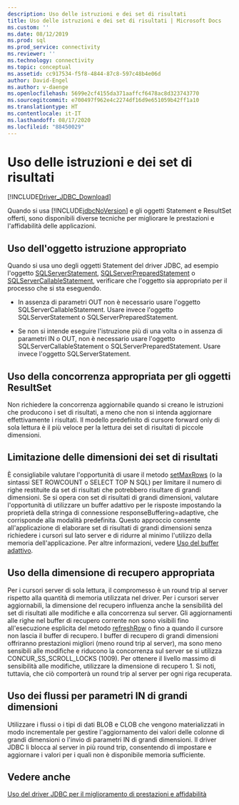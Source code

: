 ```yaml
---
description: Uso delle istruzioni e dei set di risultati
title: Uso delle istruzioni e dei set di risultati | Microsoft Docs
ms.custom: ''
ms.date: 08/12/2019
ms.prod: sql
ms.prod_service: connectivity
ms.reviewer: ''
ms.technology: connectivity
ms.topic: conceptual
ms.assetid: cc917534-f5f8-4844-87c8-597c48b4e06d
author: David-Engel
ms.author: v-daenge
ms.openlocfilehash: 5699e2cf4155da371aaffcf6478ac8d323743770
ms.sourcegitcommit: e700497f962e4c2274df16d9e651059b42ff1a10
ms.translationtype: HT
ms.contentlocale: it-IT
ms.lasthandoff: 08/17/2020
ms.locfileid: "88450029"
---
```

# <a name="working-with-statements-and-result-sets"></a>Uso delle istruzioni e dei set di risultati

[!INCLUDE[Driver_JDBC_Download](../../includes/driver_jdbc_download.md)]

Quando si usa [!INCLUDE[jdbcNoVersion](../../includes/jdbcnoversion_md.md)] e gli oggetti Statement e ResultSet offerti, sono disponibili diverse tecniche per migliorare le prestazioni e l'affidabilità delle applicazioni.

## <a name="use-the-appropriate-statement-object"></a>Uso dell'oggetto istruzione appropriato

Quando si usa uno degli oggetti Statement del driver JDBC, ad esempio l'oggetto [SQLServerStatement](../../connect/jdbc/reference/sqlserverstatement-class.md), [SQLServerPreparedStatement](../../connect/jdbc/reference/sqlserverpreparedstatement-class.md) o [SQLServerCallableStatement](../../connect/jdbc/reference/sqlservercallablestatement-class.md), verificare che l'oggetto sia appropriato per il processo che si sta eseguendo.

- In assenza di parametri OUT non è necessario usare l'oggetto SQLServerCallableStatement. Usare invece l'oggetto SQLServerStatement o SQLServerPreparedStatement.

- Se non si intende eseguire l'istruzione più di una volta o in assenza di parametri IN o OUT, non è necessario usare l'oggetto SQLServerCallableStatement o SQLServerPreparedStatement. Usare invece l'oggetto SQLServerStatement.

## <a name="use-the-appropriate-concurrency-for-resultset-objects"></a>Uso della concorrenza appropriata per gli oggetti ResultSet

Non richiedere la concorrenza aggiornabile quando si creano le istruzioni che producono i set di risultati, a meno che non si intenda aggiornare effettivamente i risultati. Il modello predefinito di cursore forward only di sola lettura è il più veloce per la lettura dei set di risultati di piccole dimensioni.

## <a name="limit-the-size-of-your-result-sets"></a>Limitazione delle dimensioni dei set di risultati

È consigliabile valutare l'opportunità di usare il metodo [setMaxRows](../../connect/jdbc/reference/setmaxrows-method-sqlserverstatement.md) (o la sintassi SET ROWCOUNT o SELECT TOP N SQL) per limitare il numero di righe restituite da set di risultati che potrebbero risultare di grandi dimensioni. Se si opera con set di risultati di grandi dimensioni, valutare l'opportunità di utilizzare un buffer adattivo per le risposte impostando la proprietà della stringa di connessione responseBuffering=adaptive, che corrisponde alla modalità predefinita. Questo approccio consente all'applicazione di elaborare set di risultati di grandi dimensioni senza richiedere i cursori sul lato server e di ridurre al minimo l'utilizzo della memoria dell'applicazione. Per altre informazioni, vedere [Uso del buffer adattivo](../../connect/jdbc/using-adaptive-buffering.md).

## <a name="use-the-appropriate-fetch-size"></a>Uso della dimensione di recupero appropriata

Per i cursori server di sola lettura, il compromesso è un round trip al server rispetto alla quantità di memoria utilizzata nel driver. Per i cursori server aggiornabili, la dimensione del recupero influenza anche la sensibilità del set di risultati alle modifiche e alla concorrenza sul server. Gli aggiornamenti alle righe nel buffer di recupero corrente non sono visibili fino all'esecuzione esplicita del metodo [refreshRow](../../connect/jdbc/reference/refreshrow-method-sqlserverresultset.md) o fino a quando il cursore non lascia il buffer di recupero. I buffer di recupero di grandi dimensioni offriranno prestazioni migliori (meno round trip al server), ma sono meno sensibili alle modifiche e riducono la concorrenza sul server se si utilizza CONCUR_SS_SCROLL_LOCKS (1009). Per ottenere il livello massimo di sensibilità alle modifiche, utilizzare la dimensione di recupero 1. Si noti, tuttavia, che ciò comporterà un round trip al server per ogni riga recuperata.

## <a name="use-streams-for-large-in-parameters"></a>Uso dei flussi per parametri IN di grandi dimensioni

Utilizzare i flussi o i tipi di dati BLOB e CLOB che vengono materializzati in modo incrementale per gestire l'aggiornamento dei valori delle colonne di grandi dimensioni o l'invio di parametri IN di grandi dimensioni. Il driver JDBC li blocca al server in più round trip, consentendo di impostare e aggiornare i valori per i quali non è disponibile memoria sufficiente.

## <a name="see-also"></a>Vedere anche

[Uso del driver JDBC per il miglioramento di prestazioni e affidabilità](../../connect/jdbc/improving-performance-and-reliability-with-the-jdbc-driver.md)
